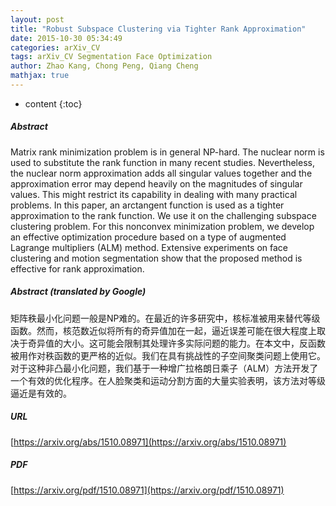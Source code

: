 ```yaml
---
layout: post
title: "Robust Subspace Clustering via Tighter Rank Approximation"
date: 2015-10-30 05:34:49
categories: arXiv_CV
tags: arXiv_CV Segmentation Face Optimization
author: Zhao Kang, Chong Peng, Qiang Cheng
mathjax: true
---
```


* content
{:toc}

##### Abstract
Matrix rank minimization problem is in general NP-hard. The nuclear norm is used to substitute the rank function in many recent studies. Nevertheless, the nuclear norm approximation adds all singular values together and the approximation error may depend heavily on the magnitudes of singular values. This might restrict its capability in dealing with many practical problems. In this paper, an arctangent function is used as a tighter approximation to the rank function. We use it on the challenging subspace clustering problem. For this nonconvex minimization problem, we develop an effective optimization procedure based on a type of augmented Lagrange multipliers (ALM) method. Extensive experiments on face clustering and motion segmentation show that the proposed method is effective for rank approximation.

##### Abstract (translated by Google)
矩阵秩最小化问题一般是NP难的。在最近的许多研究中，核标准被用来替代等级函数。然而，核范数近似将所有的奇异值加在一起，逼近误差可能在很大程度上取决于奇异值的大小。这可能会限制其处理许多实际问题的能力。在本文中，反函数被用作对秩函数的更严格的近似。我们在具有挑战性的子空间聚类问题上使用它。对于这种非凸最小化问题，我们基于一种增广拉格朗日乘子（ALM）方法开发了一个有效的优化程序。在人脸聚类和运动分割方面的大量实验表明，该方法对等级逼近是有效的。

##### URL
[https://arxiv.org/abs/1510.08971](https://arxiv.org/abs/1510.08971)

##### PDF
[https://arxiv.org/pdf/1510.08971](https://arxiv.org/pdf/1510.08971)

